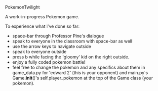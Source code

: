 PokemonTwilight

A work-in-progress Pokemon game.

To experience what I've done so far:
- space-bar through Professor Pine's dialogue
- speak to everyone in the classroom with space-bar as well
- use the arrow keys to navigate outside
- speak to everyone outside
- press b while facing the 'gloomy' kid on the right outside.
- enjoy a fully coded pokemon battle!
- feel free to change the pokemon and any specifics about them in game_data.py for 'edward 2' (this is your opponent) and main.py's Game.__init__()'s self.player_pokemon at the top of the Game class (your pokemon).
